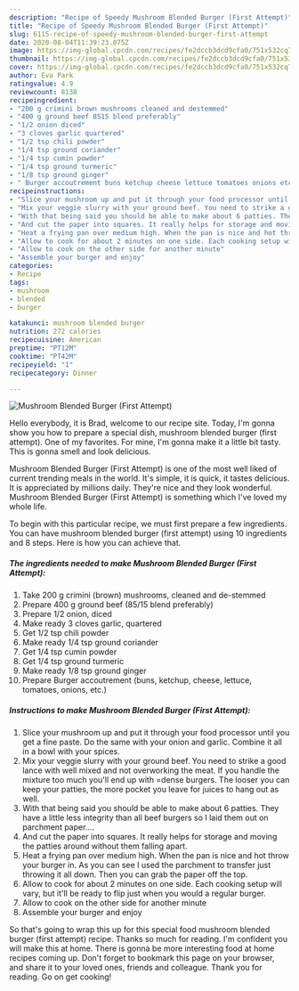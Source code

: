 ```yaml
---
description: "Recipe of Speedy Mushroom Blended Burger (First Attempt)"
title: "Recipe of Speedy Mushroom Blended Burger (First Attempt)"
slug: 6115-recipe-of-speedy-mushroom-blended-burger-first-attempt
date: 2020-08-04T11:39:23.075Z
image: https://img-global.cpcdn.com/recipes/fe2dccb3dcd9cfa0/751x532cq70/mushroom-blended-burger-first-attempt-recipe-main-photo.jpg
thumbnail: https://img-global.cpcdn.com/recipes/fe2dccb3dcd9cfa0/751x532cq70/mushroom-blended-burger-first-attempt-recipe-main-photo.jpg
cover: https://img-global.cpcdn.com/recipes/fe2dccb3dcd9cfa0/751x532cq70/mushroom-blended-burger-first-attempt-recipe-main-photo.jpg
author: Eva Park
ratingvalue: 4.9
reviewcount: 8138
recipeingredient:
- "200 g crimini brown mushrooms cleaned and destemmed"
- "400 g ground beef 8515 blend preferably"
- "1/2 onion diced"
- "3 cloves garlic quartered"
- "1/2 tsp chili powder"
- "1/4 tsp ground coriander"
- "1/4 tsp cumin powder"
- "1/4 tsp ground turmeric"
- "1/8 tsp ground ginger"
- " Burger accoutrement buns ketchup cheese lettuce tomatoes onions etc"
recipeinstructions:
- "Slice your mushroom up and put it through your food processor until you get a fine paste. Do the same with your onion and garlic. Combine it all in a bowl with your spices."
- "Mix your veggie slurry with your ground beef. You need to strike a good lance with well mixed and not overworking the meat. If you handle the mixture too much you&#39;ll end up with =dense burgers. The looser you can keep your patties, the more pocket you leave for juices to hang out as well."
- "With that being said you should be able to make about 6 patties. They have a little less integrity than all beef burgers so I laid them out on parchment paper...."
- "And cut the paper into squares. It really helps for storage and moving the patties around without them falling apart."
- "Heat a frying pan over medium high. When the pan is nice and hot throw your burger in. As you can see I used the parchment to transfer just throwing it all down. Then you can grab the paper off the top."
- "Allow to cook for about 2 minutes on one side. Each cooking setup will vary, but it&#39;ll be ready to flip just when you would a regular burger."
- "Allow to cook on the other side for another minute"
- "Assemble your burger and enjoy"
categories:
- Recipe
tags:
- mushroom
- blended
- burger

katakunci: mushroom blended burger 
nutrition: 272 calories
recipecuisine: American
preptime: "PT12M"
cooktime: "PT42M"
recipeyield: "1"
recipecategory: Dinner

---
```



![Mushroom Blended Burger (First Attempt)](https://img-global.cpcdn.com/recipes/fe2dccb3dcd9cfa0/751x532cq70/mushroom-blended-burger-first-attempt-recipe-main-photo.jpg)

Hello everybody, it is Brad, welcome to our recipe site. Today, I'm gonna show you how to prepare a special dish, mushroom blended burger (first attempt). One of my favorites. For mine, I'm gonna make it a little bit tasty. This is gonna smell and look delicious.

Mushroom Blended Burger (First Attempt) is one of the most well liked of current trending meals in the world. It's simple, it is quick, it tastes delicious. It is appreciated by millions daily. They're nice and they look wonderful. Mushroom Blended Burger (First Attempt) is something which I've loved my whole life.




To begin with this particular recipe, we must first prepare a few ingredients. You can have mushroom blended burger (first attempt) using 10 ingredients and 8 steps. Here is how you can achieve that.

<!--inarticleads1-->

##### The ingredients needed to make Mushroom Blended Burger (First Attempt):

1. Take 200 g crimini (brown) mushrooms, cleaned and de-stemmed
1. Prepare 400 g ground beef (85/15 blend preferably)
1. Prepare 1/2 onion, diced
1. Make ready 3 cloves garlic, quartered
1. Get 1/2 tsp chili powder
1. Make ready 1/4 tsp ground coriander
1. Get 1/4 tsp cumin powder
1. Get 1/4 tsp ground turmeric
1. Make ready 1/8 tsp ground ginger
1. Prepare  Burger accoutrement (buns, ketchup, cheese, lettuce, tomatoes, onions, etc.)




<!--inarticleads2-->

##### Instructions to make Mushroom Blended Burger (First Attempt):

1. Slice your mushroom up and put it through your food processor until you get a fine paste. Do the same with your onion and garlic. Combine it all in a bowl with your spices.
1. Mix your veggie slurry with your ground beef. You need to strike a good lance with well mixed and not overworking the meat. If you handle the mixture too much you&#39;ll end up with =dense burgers. The looser you can keep your patties, the more pocket you leave for juices to hang out as well.
1. With that being said you should be able to make about 6 patties. They have a little less integrity than all beef burgers so I laid them out on parchment paper....
1. And cut the paper into squares. It really helps for storage and moving the patties around without them falling apart.
1. Heat a frying pan over medium high. When the pan is nice and hot throw your burger in. As you can see I used the parchment to transfer just throwing it all down. Then you can grab the paper off the top.
1. Allow to cook for about 2 minutes on one side. Each cooking setup will vary, but it&#39;ll be ready to flip just when you would a regular burger.
1. Allow to cook on the other side for another minute
1. Assemble your burger and enjoy




So that's going to wrap this up for this special food mushroom blended burger (first attempt) recipe. Thanks so much for reading. I'm confident you will make this at home. There is gonna be more interesting food at home recipes coming up. Don't forget to bookmark this page on your browser, and share it to your loved ones, friends and colleague. Thank you for reading. Go on get cooking!
